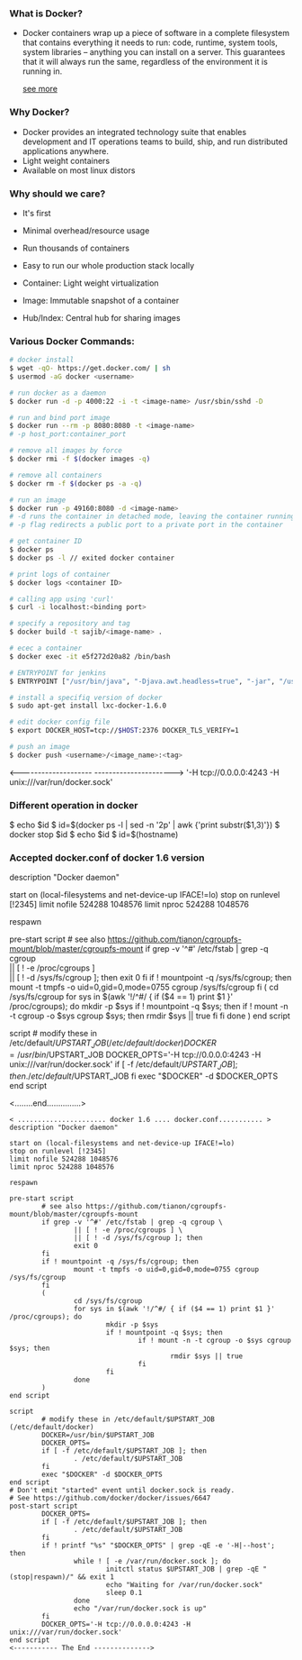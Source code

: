 ### What is Docker?
- Docker containers wrap up a piece of software in a complete filesystem that contains everything it needs to run: code, runtime, system tools, system libraries – anything you can install on a server. This guarantees that it will always run the same, regardless of the environment it is running in.
  
  [see more](https://www.docker.com/what-docker)

### Why Docker?
- Docker provides an integrated technology suite that enables development and
  IT operations teams to build, ship, and run distributed applications anywhere.
- Light weight containers
- Available on most linux distors

### Why should we care?
- It's first
- Minimal overhead/resource usage
- Run thousands of containers
- Easy to run our whole production stack locally

- Container: Light weight virtualization
- Image: Immutable snapshot of a container
- Hub/Index: Central hub for sharing images

### Various Docker Commands:

```sh
# docker install
$ wget -qO- https://get.docker.com/ | sh
$ usermod -aG docker <username>

# run docker as a daemon
$ docker run -d -p 4000:22 -i -t <image-name> /usr/sbin/sshd -D

# run and bind port image
$ docker run --rm -p 8080:8080 -t <image-name>
# -p host_port:container_port

# remove all images by force
$ docker rmi -f $(docker images -q)

# remove all containers
$ docker rm -f $(docker ps -a -q)

# run an image
$ docker run -p 49160:8080 -d <image-name>
# -d runs the container in detached mode, leaving the container running in the background
# -p flag redirects a public port to a private port in the container

# get container ID
$ docker ps
$ docker ps -l // exited docker container

# print logs of container
$ docker logs <container ID>

# calling app using 'curl'
$ curl -i localhost:<binding port>

# specify a repository and tag
$ docker build -t sajib/<image-name> .

# ecec a container
$ docker exec -it e5f272d20a82 /bin/bash

# ENTRYPOINT for jenkins
$ ENTRYPOINT ["/usr/bin/java", "-Djava.awt.headless=true", "-jar", "/usr/share/jenkins/jenkins.war", "--httpPort=8080", "--ajp13Port=-1"]

# install a specifiq version of docker
$ sudo apt-get install lxc-docker-1.6.0

# edit docker config file
$ export DOCKER_HOST=tcp://$HOST:2376 DOCKER_TLS_VERIFY=1

# push an image
$ docker push <username>/<image_name>:<tag>
```

<--------------------    ---------------------->
'-H tcp://0.0.0.0:4243 -H unix:///var/run/docker.sock'

### Different operation in docker
$ echo $id
$ id=$(docker ps -l | sed -n '2p' | awk {'print substr($1,3)'})
$ docker stop $id
$ echo $id
$ id=$(hostname)

### Accepted docker.conf of docker 1.6 version
description "Docker daemon"

start on (local-filesystems and net-device-up IFACE!=lo)
stop on runlevel [!2345]
limit nofile 524288 1048576
limit nproc 524288 1048576

respawn

pre-start script
        # see also https://github.com/tianon/cgroupfs-mount/blob/master/cgroupfs-mount
        if grep -v '^#' /etc/fstab | grep -q cgroup \
                || [ ! -e /proc/cgroups ] \
                || [ ! -d /sys/fs/cgroup ]; then
                exit 0
        fi
        if ! mountpoint -q /sys/fs/cgroup; then
                mount -t tmpfs -o uid=0,gid=0,mode=0755 cgroup /sys/fs/cgroup
        fi
        (
                cd /sys/fs/cgroup
                for sys in $(awk '!/^#/ { if ($4 == 1) print $1 }' /proc/cgroups); do
                        mkdir -p $sys
                        if ! mountpoint -q $sys; then
                                if ! mount -n -t cgroup -o $sys cgroup $sys; then
                                        rmdir $sys || true
                                fi
                        fi
                done
        )
end script

script
        # modify these in /etc/default/$UPSTART_JOB (/etc/default/docker)
        DOCKER=/usr/bin/$UPSTART_JOB
        DOCKER_OPTS='-H tcp://0.0.0.0:4243 -H unix:///var/run/docker.sock'
        if [ -f /etc/default/$UPSTART_JOB ]; then
                . /etc/default/$UPSTART_JOB
        fi
        exec "$DOCKER" -d $DOCKER_OPTS
end script

<........end...............>

```
< ...................... docker 1.6 .... docker.conf........... >
description "Docker daemon"

start on (local-filesystems and net-device-up IFACE!=lo)
stop on runlevel [!2345]
limit nofile 524288 1048576
limit nproc 524288 1048576

respawn

pre-start script
        # see also https://github.com/tianon/cgroupfs-mount/blob/master/cgroupfs-mount
        if grep -v '^#' /etc/fstab | grep -q cgroup \
                || [ ! -e /proc/cgroups ] \
                || [ ! -d /sys/fs/cgroup ]; then
                exit 0
        fi
        if ! mountpoint -q /sys/fs/cgroup; then
                mount -t tmpfs -o uid=0,gid=0,mode=0755 cgroup /sys/fs/cgroup
        fi
        (
                cd /sys/fs/cgroup
                for sys in $(awk '!/^#/ { if ($4 == 1) print $1 }' /proc/cgroups); do
                        mkdir -p $sys
                        if ! mountpoint -q $sys; then
                                if ! mount -n -t cgroup -o $sys cgroup $sys; then
                                        rmdir $sys || true
                                fi
                        fi
                done
        )
end script

script
        # modify these in /etc/default/$UPSTART_JOB (/etc/default/docker)
        DOCKER=/usr/bin/$UPSTART_JOB
        DOCKER_OPTS=
        if [ -f /etc/default/$UPSTART_JOB ]; then
                . /etc/default/$UPSTART_JOB
        fi
        exec "$DOCKER" -d $DOCKER_OPTS
end script
# Don't emit "started" event until docker.sock is ready.
# See https://github.com/docker/docker/issues/6647
post-start script
        DOCKER_OPTS=
        if [ -f /etc/default/$UPSTART_JOB ]; then
                . /etc/default/$UPSTART_JOB
        fi
        if ! printf "%s" "$DOCKER_OPTS" | grep -qE -e '-H|--host'; then
                while ! [ -e /var/run/docker.sock ]; do
                        initctl status $UPSTART_JOB | grep -qE "(stop|respawn)/" && exit 1
                        echo "Waiting for /var/run/docker.sock"
                        sleep 0.1
                done
                echo "/var/run/docker.sock is up"
        fi
        DOCKER_OPTS='-H tcp://0.0.0.0:4243 -H unix:///var/run/docker.sock'
end script
<----------- The End -------------->
```